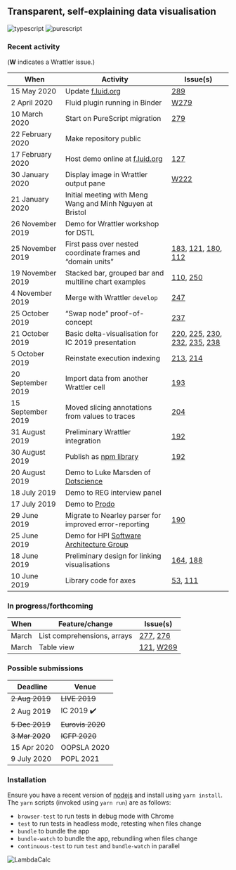 ## Transparent, self-explaining data visualisation

![typescript](https://github.com/explorable-viz/fluid/workflows/typescript/badge.svg)
![purescript](https://github.com/explorable-viz/fluid/workflows/purescript/badge.svg)

### Recent activity

(**W** indicates a Wrattler issue.)

| When | Activity | Issue(s) |
| --- | --- | --- |
| 15 May 2020 | Update [f.luid.org](http://f.luid.org) | [289](https://github.com/explorable-viz/fluid/issues/289) |
| 2 April 2020 | Fluid plugin running in Binder | [W279](https://github.com/rolyp/wrattler/wrattler/issues/279) |
| 10 March 2020 | Start on PureScript migration | [279](https://github.com/rolyp/lambdacalc/issues/279) |
| 22 February 2020 | Make repository public |
| 17 February 2020 | Host demo online at [f.luid.org](http://f.luid.org) | [127](https://github.com/rolyp/lambdacalc/issues/127) |
| 30 January 2020 | Display image in Wrattler output pane | [W222](https://github.com/wrattler/wrattler/issues/222) |
| 21 January 2020 | Initial meeting with Meng Wang and Minh Nguyen at Bristol ||
| 26 November 2019 | Demo for Wrattler workshop for DSTL ||
| 25 November 2019 | First pass over nested coordinate frames and “domain units” | [183](https://github.com/rolyp/fluid/issues/183), [121](https://github.com/rolyp/fluid/issues/121), [180](https://github.com/rolyp/fluid/issues/180), [112](https://github.com/rolyp/fluid/issues/112) |
| 19 November 2019 | Stacked bar, grouped bar and multiline chart examples | [110](https://github.com/rolyp/fluid/issues/110), [250](https://github.com/rolyp/fluid/issues/250) |
| 4 November 2019 | Merge with Wrattler `develop` | [247](https://github.com/rolyp/fluid/issues/247) |
| 25 October 2019 | “Swap node” proof-of-concept | [237](https://github.com/rolyp/fluid/issues/237) |
| 21 October 2019 | Basic delta-visualisation for IC 2019 presentation | [220](https://github.com/rolyp/fluid/issues/220), [225](https://github.com/rolyp/fluid/issues/225), [230](https://github.com/rolyp/fluid/issues/230), [232](https://github.com/rolyp/fluid/issues/232), [235](https://github.com/rolyp/fluid/issues/235), [238](https://github.com/rolyp/fluid/issues/238) |
| 5 October 2019 | Reinstate execution indexing | [213](https://github.com/rolyp/fluid/issues/213), [214](https://github.com/rolyp/fluid/issues/214) |
| 20 September 2019 | Import data from another Wrattler cell | [193](https://github.com/rolyp/fluid/issues/193) |
| 15 September 2019 | Moved slicing annotations from values to traces | [204](https://github.com/rolyp/fluid/issues/204) |
| 31 August 2019 | Preliminary Wrattler integration | [192](https://github.com/rolyp/fluid/issues/192) |
| 30 August 2019 | Publish as [npm library](https://www.npmjs.com/package/@rolyp/fluid) | [192](https://github.com/rolyp/fluid/issues/192) || 20 August 2019 | Demo to Luke Marsden of [Dotscience](https://dotscience.com/) ||
| 20 August 2019 | Demo to Luke Marsden of [Dotscience](https://dotscience.com/) ||
| 18 July 2019 | Demo to REG interview panel ||
| 17 July 2019 | Demo to [Prodo](https://prodo.ai) ||
| 29 June 2019 | Migrate to Nearley parser for improved error-reporting | [190](https://github.com/rolyp/fluid/issues/190) |
| 25 June 2019 | Demo for HPI [Software Architecture Group](https://www.hpi.uni-potsdam.de/hirschfeld/index.html)||
| 18 June 2019 | Preliminary design for linking visualisations | [164](https://github.com/rolyp/fluid/issues/164), [188](https://github.com/rolyp/fluid/issues/188) |
| 10 June 2019 | Library code for axes | [53](https://github.com/rolyp/fluid/issues/53), [111](https://github.com/rolyp/fluid/issues/111) |

### In progress/forthcoming

| When | Feature/change | Issue(s) |
| --- | --- | --- |
| March | List comprehensions, arrays | [277](https://github.com/rolyp/fluid/issues/277), [276](https://github.com/rolyp/fluid/issues/276) |
| March | Table view | [121](https://github.com/rolyp/fluid/issues/121), [W269](https://github.com/wrattler/wrattler/issues/269) |

### Possible submissions

| Deadline    | Venue            |
| --- | --- |
| <s>2 Aug 2019</s> | <s>LIVE 2019</s> |
| 2 Aug 2019 | IC 2019 :heavy_check_mark: |
| <s>5 Dec 2019</s> | <s>Eurovis 2020</s> |
| <s>3 Mar 2020</s> | <s>ICFP 2020</s> |
| 15 Apr 2020 | OOPSLA 2020 |
| 9 July 2020 | POPL 2021 |

### Installation

Ensure you have a recent version of [nodejs](https://nodejs.org/en/download/current/) and install using `yarn install`. The `yarn` scripts (invoked using `yarn run`) are as follows:

- `browser-test` to run tests in debug mode with Chrome
- `test` to run tests in headless mode, retesting when files change
- `bundle` to bundle the app
- `bundle-watch` to bundle the app, rebundling when files change
- `continuous-test` to run `test` and `bundle-watch` in parallel

![LambdaCalc](http://i.imgur.com/ERSxpE0.png "LambdaCalc")
